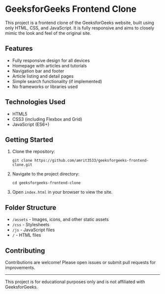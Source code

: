 # GeeksforGeeks Frontend Clone

This project is a frontend clone of the GeeksforGeeks website, built using only HTML, CSS, and JavaScript. It is fully responsive and aims to closely mimic the look and feel of the original site.

## Features

- Fully responsive design for all devices
- Homepage with articles and tutorials
- Navigation bar and footer
- Article listing and detail pages
- Simple search functionality (if implemented)
- No frameworks or libraries used

## Technologies Used

- HTML5
- CSS3 (including Flexbox and Grid)
- JavaScript (ES6+)

## Getting Started

1. Clone the repository:
    ```
    git clone https://github.com/amrit3533/geeksforgeeks-frontend-clone.git
    ```
2. Navigate to the project directory:
    ```
    cd geeksforgeeks-frontend-clone
    ```
3. Open `index.html` in your browser to view the site.

## Folder Structure

- `/assets` - Images, icons, and other static assets
- `/css` - Stylesheets
- `/js` - JavaScript files
- `/` - HTML files

## Contributing

Contributions are welcome! Please open issues or submit pull requests for improvements.

---

This project is for educational purposes only and is not affiliated with GeeksforGeeks.
